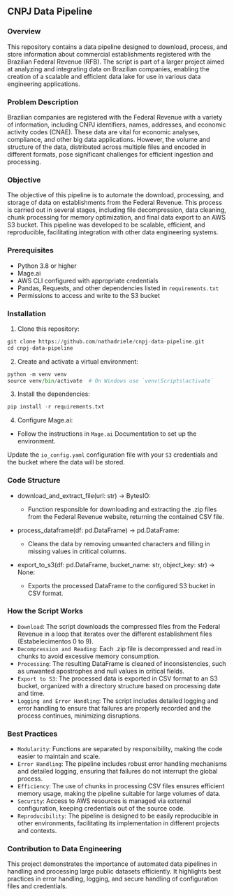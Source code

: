 ## CNPJ Data Pipeline

### Overview
This repository contains a data pipeline designed to download, process, and store information about commercial establishments registered with the Brazilian Federal Revenue (RFB). The script is part of a larger project aimed at analyzing and integrating data on Brazilian companies, enabling the creation of a scalable and efficient data lake for use in various data engineering applications.

### Problem Description
Brazilian companies are registered with the Federal Revenue with a variety of information, including CNPJ identifiers, names, addresses, and economic activity codes (CNAE). These data are vital for economic analyses, compliance, and other big data applications. However, the volume and structure of the data, distributed across multiple files and encoded in different formats, pose significant challenges for efficient ingestion and processing.

### Objective
The objective of this pipeline is to automate the download, processing, and storage of data on establishments from the Federal Revenue. This process is carried out in several stages, including file decompression, data cleaning, chunk processing for memory optimization, and final data export to an AWS S3 bucket. This pipeline was developed to be scalable, efficient, and reproducible, facilitating integration with other data engineering systems.

### Prerequisites
- Python 3.8 or higher
- Mage.ai
- AWS CLI configured with appropriate credentials
- Pandas, Requests, and other dependencies listed in `requirements.txt`
- Permissions to access and write to the S3 bucket

### Installation

1. Clone this repository:

```py
git clone https://github.com/nathadriele/cnpj-data-pipeline.git
cd cnpj-data-pipeline
```

2. Create and activate a virtual environment:

```py
python -m venv venv
source venv/bin/activate  # On Windows use `venv\Scripts\activate`
```

3. Install the dependencies:

```py
pip install -r requirements.txt
```

4. Configure Mage.ai:

- Follow the instructions in `Mage.ai` Documentation to set up the environment.

Update the `io_config.yaml` configuration file with your `S3` credentials and the bucket where the data will be stored.

### Code Structure

- download_and_extract_file(url: str) -> BytesIO:
    - Function responsible for downloading and extracting the .zip files from the Federal Revenue website, returning the contained CSV file.

- process_dataframe(df: pd.DataFrame) -> pd.DataFrame:
    - Cleans the data by removing unwanted characters and filling in missing values in critical columns.

- export_to_s3(df: pd.DataFrame, bucket_name: str, object_key: str) -> None:
    - Exports the processed DataFrame to the configured S3 bucket in CSV format.

### How the Script Works

- `Download`: The script downloads the compressed files from the Federal Revenue in a loop that iterates over the different establishment files (Estabelecimentos 0 to 9).
- `Decompression and Reading`: Each .zip file is decompressed and read in chunks to avoid excessive memory consumption.
- `Processing`: The resulting DataFrame is cleaned of inconsistencies, such as unwanted apostrophes and null values in critical fields.
- `Export to S3`: The processed data is exported in CSV format to an S3 bucket, organized with a directory structure based on processing date and time.
- `Logging and Error Handling`: The script includes detailed logging and error handling to ensure that failures are properly recorded and the process continues, minimizing disruptions.

### Best Practices

- `Modularity`: Functions are separated by responsibility, making the code easier to maintain and scale.
- `Error Handling`: The pipeline includes robust error handling mechanisms and detailed logging, ensuring that failures do not interrupt the global process.
- `Efficiency`: The use of chunks in processing CSV files ensures efficient memory usage, making the pipeline suitable for large volumes of data.
- `Security`: Access to AWS resources is managed via external configuration, keeping credentials out of the source code.
- `Reproducibility`: The pipeline is designed to be easily reproducible in other environments, facilitating its implementation in different projects and contexts.

### Contribution to Data Engineering

This project demonstrates the importance of automated data pipelines in handling and processing large public datasets efficiently. It highlights best practices in error handling, logging, and secure handling of configuration files and credentials.
